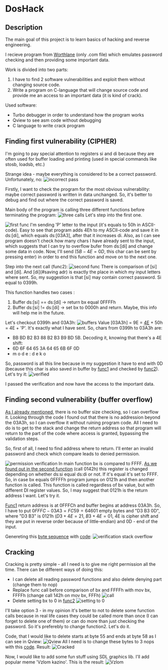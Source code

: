 # DosHack

## Description

The main goal of this project is to learn basics of hacking and reverse engineering.

I recieve program from [Worthlane](https://github.com/worthlane) (only .com file) which emulates password checking and then providing some important data. 

Work is divided into two parts:
1. I have to find 2 software vulnerabilities and exploit them without changing source code.
2. Write a program on C-language that will change source code and provide me an access to an important data (it is kind of crack).

Used software:
- Turbo debugger in order to understand how the program works
- Qview to see asm code without debugging
- C language to write crack program

## Finding first vulnerability (CIPHER)

I'm going to pay special attention to registers si and di because they are often used for buffer loading and printing (used in special commands like stosb, loadsb, etc.)

Strange idea - maybe everything is considered to be a correct password. Unfortunately, no:
![incorrect pass](https://github.com/d3clane/DosHack/blob/main/assets/imgs/img6.png)

Firstly, I want to check the program for the most obvious vulnerability: maybe correct password is written in data unchanged. So, it's better to debug and find out where the correct password is saved.

Main body of the program is calling three different functions before terminating the program: ![three calls](https://github.com/d3clane/DosHack/blob/main/assets/imgs/img1.png) Let's step into the <a name="func1">first one</a>.

![first func](https://github.com/d3clane/DosHack/blob/main/assets/imgs/img2.png)
I'm sending 'P' letter to the input (it's equals to 50h in ASCII-code). Easy to see that <a name="shift">program adds 4Eh to my ASCII-code</a> and <a name="saving_adr">save it in ds:[di]</a>, which equals ds:[03A3], after that it increases di. Also, as I can see program <a name="overflow_suggest">doesn't check how many chars I have already sent to the input</a>, which suggests that I can try to overflow bufer from ds:[di] and change some data in code.
Now, I'll send ($5B -  4E = 0D$, this char can be sent by pressing enter) in order to end this function and move on to the next one.

Step into the next call (<a name="func2">func2</a>):
![second func](https://github.com/d3clane/DosHack/blob/main/assets/imgs/img3.png)
There is comparison of [si] and [di]. And [di](#saving adr) is exactly the place in which my input letters where sent. So, my suggestion is that [si] may contain correct password. Si equal to 0399h. 

This function handles <a name="bx_setting"> two cases </a>:
1. Buffer ds:[si] == ds:[di] -> return bx equal 0FFFFh
2. Buffer ds:[si] != ds:[di] -> set bx to 0000h and return.
Maybe, this info will help me in the future.

Let's checkout 0399h and 03A3h:
![buffers](https://github.com/d3clane/DosHack/blob/main/assets/imgs/img4.png)
Value [03A3h] = 9E = [4E](#shift) + 50h = 4E + 'P'. It's exactly what I have sent. 
So, chars from 0399h to 03A3h are: 
- BB BD B2 B3 88 B2 B3 B9 BD 5B. 
Decoding it, knowing that there's a 4E shift:
- 6D 6F 64 65 3A 64 65 6B 6F 0D
- m o  d  e  :  d  e  k  o 

So, password is all this line because in my suggestion it have to end with 0D (because this char is also saved in buffer by [func1](#func1) and checked by [func2](#func2)).
Let's try it:
![verified](https://github.com/d3clane/DosHack/blob/main/assets/imgs/img5.png)

I passed the verification and now have the access to the important data.


## Finding second vulnerability (buffer overflow)
[As I already mentioned](#overflow_suggest), there is no buffer size checking, so I can overflow it. Looking through the code I found out that there is no addression beyond the 03A3h, so I can overflow it without ruining program code. All I need to do is to get to the stack and change the return address so that program will return to the part of the code where access is granted, bypassing the validation steps.

So, first of all, I need to find address where to return. I'll enter an invalid password and check which compare leads to denied permission. 

![permission verification](https://github.com/d3clane/DosHack/blob/main/assets/imgs/img7.png)
In main function bx is compared to FFFF. [As we found out in the second function](#bx_setting) (call 0142h) this register is changed depending on whether ds:si equal ds:di or not. If it's equal it's set to FFFF. So, in case bx equals 0FFFFh program jumps on 0121h and then another function is called. This function is called regardless of bx value, but with different DI register values. So, I may suggest that 0121h is the return address I want. Let's try it. 

[Func1](#func1) return address is at 0FFFCh and buffer begins at address 03A3h. So, I have to put $0FFFC - 03A3 = FC59 = 64601$ empty bytes and "D3 B3 0D", where "D3 B3" is 0121h ($D3 + 4E = 21$, $B3 + 4E = 01$, 4E is cipher shift and they are put in reverse order because of little-endian) and 0D - end of the input.

Genereting this [byte sequence](/assets/InFiles/input) with [code](/Src/Overflow/StackOverflow.cpp):
![verification stack overflow](https://github.com/d3clane/DosHack/blob/main/assets/imgs/img8.png)


## Cracking
Cracking is pretty simple - all I need is to give me right permission all the time. There can be different ways of doing this:
- I can delete all reading password functions and also delete denying part (change them to nop)
- Replace func call before comparison of bx and FFFFh with mov bx, FFFFh (change call 142h on mov bx, FFFh) ![call](https://github.com/d3clane/DosHack/blob/main/assets/imgs/img7.png)
- Delete setting bx to 0 in [func2](#func2) ![setting to 0](https://github.com/d3clane/DosHack/blob/main/assets/imgs/img3.png)

I'll take option 3 - in my opinion it's better to not to delete some function calls because in real life cases they could be called more than once (I can forget to delete one of them) or can do more than just checking the password. So it's preferebly to change function2. Let's do it. 

Code, that I would like to delete starts at byte 55 and ends at byte 58 as I can see in Qview:
![Qview](https://github.com/d3clane/DosHack/blob/main/assets/imgs/img9.png)
All I need is to change these bytes to 3 nops with this [code](/Src/Crack/Crack.cpp). Result:
![Cracked](https://github.com/d3clane/DosHack/blob/main/assets/imgs/img10.png)

Now, I would like to add some fun stuff using SDL graphics lib. I'll add popular meme 'Vzlom kazino'. This is the result:
![Vzlom](https://github.com/d3clane/DosHack/blob/main/assets/imgs/img11.png)



